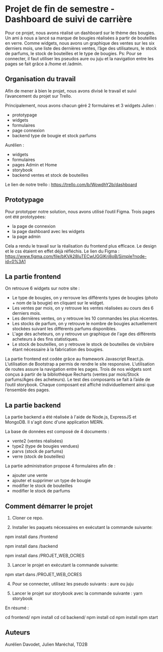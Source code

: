 # Projet de fin de semestre - Dashboard de suivi de carrière
Pour ce projet, nous avons réalisé un dashboard sur le thème des bougies. Un ami à nous a lancé sa marque de bougies réalisées à partir de bouteilles en verre. Comme widgets, nous avons un graphique des ventes sur les six derniers mois, une liste des dernières ventes, l’âge des utilisateurs, le stock de parfums, le stock de bouteilles et le type de bougies.
Ps: Pour se connecter, il faut utiliser les pseudos aure ou juju et la navigation entre les pages se fait grâce à /home et /admin.

## Organisation du travail
Afin de mener à bien le projet, nous avons divisé le travail et suivi l’avancement du projet sur Trello.

Principalement, nous avons chacun géré 2 formulaires et 3 widgets 
Julien :
- prototypage
- widgets
- formulaires
- page connexion
- backend type de bougie et stock parfums

Aurélien :
- widgets
- formulaires
- pages Admin et Home
- storybook
- backend ventes et stock de bouteilles


Le lien de notre trello : https://trello.com/b/WowdhY2b/dashboard

## Prototypage

Pour prototyper notre solution, nous avons utilisé l’outil Figma.
Trois pages ont été prototypées:
- la page de connexion
- la page dashboard avec les widgets
- la page admin


Cela a rendu le travail sur la réalisation du frontend plus efficace. Le design et le css étaient en effet déjà réfléchis.
Le lien du Figma : https://www.figma.com/file/bKVA28IuTECwUGGlKrj8oB/Simple?node-id=0%3A1


## La partie frontend

On retrouve 6 widgets sur notre site :
- Le type de bougies, on y rerrouve les différents types de bougies (photo + nom de la bougie) en cliquant sur le widget.
- Les ventes par mois, on y retrouve les ventes réalisées au cours des 6 derniers mois.
- Les dernières ventes, on y retrouve les 10 commandes les plus récentes.
- Les stocks de parfum, on y retrouve le nombre de bougies actuellement stockées suivant les différents parfums disponibles.
- L'age des acheteurs, on y retrouve un graphique de l'age des différents acheteurs à des fins statistiques.
- Le stock de bouteilles, on y retrouve le stock de bouteilles de vin/bière étant nécessaire à la fabrication des bougies.

La partie frontend est codée grâce au framework Javascript React.js.
L’utilisation de Bootstrap a permis de rendre le site responsive. 
L’utilisation de routes assure la navigation entre les pages.
Trois de nos widgets sont conçus à partir de la bibliothèque Recharts (ventes par mois/Stock parfums/Ages des acheteurs).
Le test des composants se fait à l’aide de l’outil storybook. Chaque composant est affiché individuellement ainsi que l’ensemble des pages.


## La partie backend

La partie backend a été réalisée à l'aide de Node.js, ExpressJS et MongoDB.
Il s'agit donc d'une application MERN.

La base de données est composé de 4 documents :
- vente2 (ventes réalisées)
- type2 (type de bougies vendues)
- parvs (stock de parfums)
- verre (stock de bouteilles)

La partie administration propose 4 formulaires afin de :
- ajouter une vente
- ajouter et supprimer un type de bougie
- modifier le stock de bouteilles
- modifier le stock de parfums


## Comment démarrer le projet

1. Cloner ce repo.

2. Installer les paquets nécessaires en exécutant la commande suivante:

 npm install
 dans /frontend

 npm install
 dans /backend

 npm install
 dans /PROJET_WEB_OCRES


3. Lancer le projet en exécutant la commande suivante:

 npm start
 dans /PROJET_WEB_OCRES

4. Pour se connecter, utilisez les pseudo suivants : aure ou juju

5. Lancer le projet sur storybook avec la commande suivante :
yarn storybook


En résumé :

cd frontend/
npm install
cd
cd backend/
npm install
cd
npm install
npm start

 
## Auteurs

Aurélien Davodet, Julien Maréchal, TD2B
